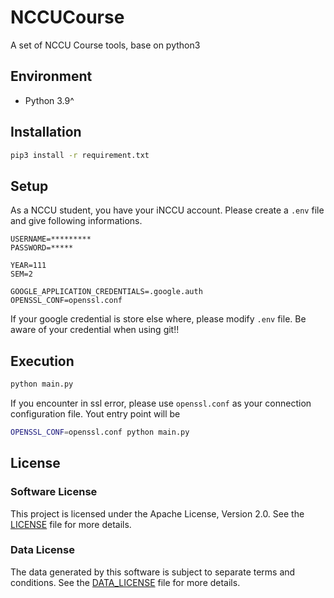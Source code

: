 # NCCUCourse
A set of NCCU Course tools, base on python3

## Environment
- Python 3.9^

## Installation
```sh
pip3 install -r requirement.txt
```

## Setup
As a NCCU student, you have your iNCCU account. Please create a `.env` file and give following informations.
```
USERNAME=*********
PASSWORD=*****

YEAR=111
SEM=2

GOOGLE_APPLICATION_CREDENTIALS=.google.auth
OPENSSL_CONF=openssl.conf
```

If your google credential is store else where, please modify `.env` file.
Be aware of your credential when using git!!

## Execution
```sh
python main.py
```

If you encounter in ssl error, please use `openssl.conf` as your connection configuration file.
Yout entry point will be

```sh
OPENSSL_CONF=openssl.conf python main.py
```

## License

### Software License

This project is licensed under the Apache License, Version 2.0. See the [LICENSE](./LICENSE) file for more details.

### Data License

The data generated by this software is subject to separate terms and conditions. See the [DATA_LICENSE](./DATA_LICENSE) file for more details.

